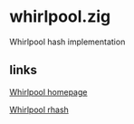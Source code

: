 # whirlpool.zig
Whirlpool hash implementation

## links
[Whirlpool homepage](https://web.archive.org/web/20171129084214/http://www.larc.usp.br/~pbarreto/WhirlpoolPage.html)

[Whirlpool rhash](https://github.com/rhash/RHash/blob/c804982d1b24c6533118b3068d2cfdca685076f3/librhash/whirlpool.c)
